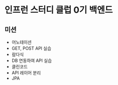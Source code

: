 # 인프런 스터디 클럽 0기 백엔드

## 미션

- 어노테이션
- GET, POST API 실습
- 람다식
- DB 연동하여 API 실습
- 클린코드
- API 레이어 분리
- JPA
